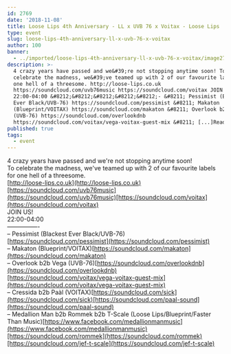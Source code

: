 ```yaml
---
id: 2769
date: '2018-11-08'
title: Loose Lips 4th Anniversary - LL x UVB 76 x Voitax - Loose Lips
type: event
slug: loose-lips-4th-anniversary-ll-x-uvb-76-x-voitax
author: 100
banner:
  - ../imported/loose-lips-4th-anniversary-ll-x-uvb-76-x-voitax/image2769.jpeg
description: >-
  4 crazy years have passed and we&#39;re not stopping anytime soon! To
  celebrate the madness, we&#39;ve teamed up with 2 of our favourite labels for
  one hell of a threesome. http://loose-lips.co.uk
  https://soundcloud.com/uvb76music https://soundcloud.com/voitax JOIN US!
  22:00-04:00 &#8212;&#8212;&#8212;&#8212;&#8212;- &#8211; Pessimist (Blackest
  Ever Black/UVB-76) https://soundcloud.com/pessimist &#8211; Makaton
  (Blueprint/VOITAX) https://soundcloud.com/makaton &#8211; Overlook b2b Vega
  (UVB-76) https://soundcloud.com/overlookdnb
  https://soundcloud.com/voitax/vega-voitax-guest-mix &#8211; [...]Read More...
published: true
tags:
  - event
---
```

4 crazy years have passed and we're not stopping anytime soon!  
To celebrate the madness, we've teamed up with 2 of our favourite labels for one hell of a threesome.  
[http://loose-lips.co.uk](http://loose-lips.co.uk)[https://soundcloud.com/uvb76music](https://soundcloud.com/uvb76music)[https://soundcloud.com/voitax](https://soundcloud.com/voitax)  
JOIN US!  
22:00-04:00  
—————-  
– Pessimist (Blackest Ever Black/UVB-76)[https://soundcloud.com/pessimist](https://soundcloud.com/pessimist)  
– Makaton (Blueprint/VOITAX)[https://soundcloud.com/makaton](https://soundcloud.com/makaton)  
– Overlook b2b Vega (UVB-76)[https://soundcloud.com/overlookdnb](https://soundcloud.com/overlookdnb)[https://soundcloud.com/voitax/vega-voitax-guest-mix](https://soundcloud.com/voitax/vega-voitax-guest-mix)  
– Cressida b2b Paàl (VOITAX)[https://soundcloud.com/sick](https://soundcloud.com/sick)[https://soundcloud.com/paal-sound](https://soundcloud.com/paal-sound)  
– Medallion Man b2b Rommek b2b T-Scale (Loose Lips/Blueprint/Faster Than Music)[https://www.facebook.com/medallionmanmusic](https://www.facebook.com/medallionmanmusic)[https://soundcloud.com/rommek](https://soundcloud.com/rommek)[https://soundcloud.com/jef-t-scale](https://soundcloud.com/jef-t-scale)